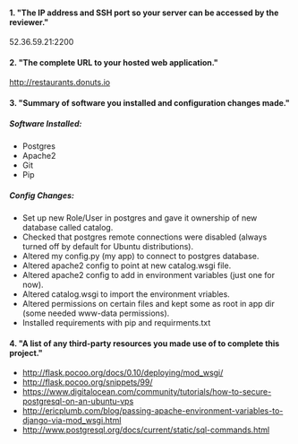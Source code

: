 #### 1. "The IP address and SSH port so your server can be accessed by the reviewer."

52.36.59.21:2200

#### 2. "The complete URL to your hosted web application."

http://restaurants.donuts.io

#### 3. "Summary of software you installed and configuration changes made."

##### Software Installed:
- Postgres
- Apache2
- Git
- Pip

##### Config Changes:
- Set up new Role/User in postgres and gave it ownership of new database called catalog.
- Checked that postgres remote connections were disabled (always turned off by default for Ubuntu distributions).
- Altered my config.py (my app) to connect to postgres database.
- Altered apache2 config to point at new catalog.wsgi file.
- Altered apache2 config to add in environment variables (just one for now).
- Altered catalog.wsgi to import the environment vriables.
- Altered permissions on certain files and kept some as root in app dir (some needed www-data permissions).
- Installed requirements with pip and requirments.txt

#### 4. "A list of any third-party resources you made use of to complete this project."

- http://flask.pocoo.org/docs/0.10/deploying/mod_wsgi/
- http://flask.pocoo.org/snippets/99/
- https://www.digitalocean.com/community/tutorials/how-to-secure-postgresql-on-an-ubuntu-vps
- http://ericplumb.com/blog/passing-apache-environment-variables-to-django-via-mod_wsgi.html
- http://www.postgresql.org/docs/current/static/sql-commands.html
